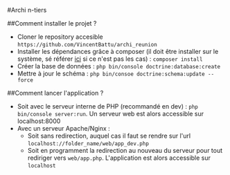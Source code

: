 #Archi n-tiers

##Comment installer le projet ?

- Cloner le repository accesible ```https://github.com/VincentBattu/archi_reunion```
- Installer les dépendances grâce à composer (il doit être installer sur le système, sé référer [ici](https://getcomposer.org/) si ce n'est pas les cas) : ```composer install```
- Créer la base de données : ```php bin/console doctrine:database:create```
- Mettre à jour le schéma : ```php bin/consoe doctrine:schema:update --force```

##Comment lancer l'application ?

- Soit avec le serveur interne de PHP (recommandé en dev) : ```php bin/console server:run```. Un serveur web est alors accessible sur localhost:8000
- Avec un serveur Apache/Nginx :
   * Soit sans redirection, auquel cas il faut se rendre sur l'url ```localhost://folder_name/web/app_dev.php```
   * Soit en programment la redirection au nouveau du serveur pour tout rediriger vers ```web/app.php```. L'application est alors accessible sur ```localhost```